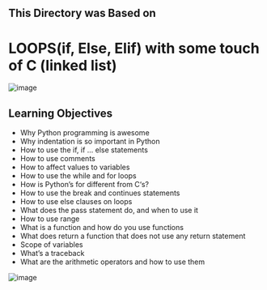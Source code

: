 ## This Directory was Based on
# LOOPS(if, Else, Elif) with some touch of C (linked list) 

![image](https://user-images.githubusercontent.com/105078661/205486850-d87c5d9b-596d-466a-8570-b40e9dad5cd6.png)


## Learning Objectives

- Why Python programming is awesome
- Why indentation is so important in Python
- How to use the if, if ... else statements
- How to use comments
- How to affect values to variables
- How to use the while and for loops
- How is Python’s for different from C‘s?
- How to use the break and continues statements
- How to use else clauses on loops
- What does the pass statement do, and when to use it
- How to use range
- What is a function and how do you use functions
- What does return a function that does not use any return statement
- Scope of variables
- What’s a traceback
- What are the arithmetic operators and how to use them

![image](https://user-images.githubusercontent.com/105078661/205486896-d29282e0-f514-46ac-aac3-072203f9ca86.png)
